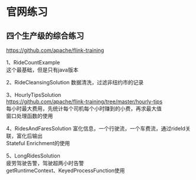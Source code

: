 # 官网练习

## 四个生产级的综合练习

https://github.com/apache/flink-training  

1、RideCountExample  
这个最基础，但是只有java版本  

2、RideCleansingSolution
数据清洗，过滤非纽约市的记录

3、HourlyTipsSolution  
https://github.com/apache/flink-training/tree/master/hourly-tips  
每小时最大费用，先统计每个司机每个小时赚到的小费，再求最大值  
窗口处理函数的使用  

4、RidesAndFaresSolution
富化信息，一个行驶流，一个车费流，通过rideId关联，富化后输出  
Stateful Enrichment的使用  

5、LongRidesSolution  
疲劳驾驶告警，驾驶超两小时告警  
getRuntimeContext、KeyedProcessFunction使用  